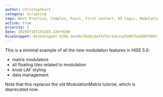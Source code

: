 ```yaml
---
author: christophhart
category: Scripting
tags: Best Practice, Complex, Faust, First contact, UI Logic, Modulation
active: true
priority: 5
date: 20250718T155103.226+0200
HiseSnippet: HiseSnippet 6346.3oc6bs7babjdefnfVSr1ds2cqToRkTUa3XKPIRH7jhhrbDeIZgUjRTDzRqVudsaLSCfwbvzvyLffPpTJuUs68bHW1KasG17GPtkbyWygTUpJ4O.kjS419efx2W2yidFLfjZLs8lsBrMLld5GeO988pmd39NbclqK2QKWgCmLjok60y2dhsW+s5SMs0ZsM1vdTOGySNj45os4jgTWWlgVtby8gXOxM+k0De9C2dSpE0VmE0jl1i3l5rcMGX5E059qeOSKqcnFrCMGnz6Fq2RmauE2hOBnl4xWQaHU+HZO18oX2tTds6Rc6qk6Z4aVqtdCiaZTqVyasrNcY1s5R61sZciFMVdkaUs9snMVYYVklZ4txcLL83Ns8ndLWsbWdStwj184iskKviLcM6XwvKpp0FVYYy6vsLPVDaUaq9lVF6GHlb0fIc+Hg1bRg1ON+dlFlgsGI7dKwMHQiPU.l6RwIu4hQdUUIuJJjWJjTNER5xRR5sy2V2wbnWzcP546muksGyoKEzSpjhruZW5IWO+Mt10H6wMFYQARSp5IrSnCFZwH2sU66PZVtBAIbStcgBG12zk.+KkbLyYBoC0gsTGtMKbHd8odDWfobIvWDONYjK1JiLPN2CBVKW7ll3fFvr8fYzXhMcfodPOv0ychqGaPYRqtjI7QDc9fgvJBSGPBgqHWL8CcXGaxG4FMkhofv6JW8vI0mPVDmwqZYQbY9TMzsBCneN2wzaRvvz4FLhoMoOCVVXQ+7QtdjsZ2lbCxtarCw0ahkocOxRRRB92NLcZ.GCzfILrtir0wElZAS7hDCpGEnAa.pKX72uvG0BVBPMQEcizmhSCyVzXOG.rXPrAR+Xl0DrMtTuPsMH8fFcEhFGF0XxRd7kvEuyH.wfzUGKt9QtjtbGrSNSKZemBEZYmPdJ3UoX1gESx4ByAftVsPgkH6tyCfu23ta29.3++HFrR.6UnvF.YM0.8nN8Xd3.qVl7f1aUkfdSJTy+h8M8z6Wnt+UGv.rUGDqAxNSGPf6MlmxrInwoPUKRF22TuOY.iZ6FpXQEZWliPszcDn0UlNGlK2ZjPn79uOYH2Zxv9ba.H5NZ3PtiWYBRIfLxwXZpHDTPINfFgOPpbD8C.kTGvaFnZADBfhPUfN0GcLFFLc.ejsWA.rQItBfKPMH26OA3RCK.hHriIBbs3dKB5YORmI.B1yC013r9YRAxgBhqkwmA1E7gLGUDssMSGwTeTqBGYy6fDFdCy.OEDSOxXvmM.BApomIfSbftCz.0P5GfZkhfPJ1CFXePXXAiBHObxcAw.QB4vIBM0JBPVqhDv4gaYx84dLoCi.KsNTWScpE.4AN2.HBSoUDL4diQqCnmtAXz.DgOqHVbTh79D5vgLPI.ApdmBW6FE1hCbosW4AziX63.WD5erT0pUprHY4JUVXsBEtAXey7tpKQGnRfznA.MIe4P3c9bPJJwW5TjpPGcFn2HPhCVsCfA3y.5vf5wv47KFgdMS3OxWi.+zsL1IgrPLwfjxkC8fJsw8oEg0p+5GnpnVtbxXvyE6TlcoyC79.o5fdLAjCthtbECEzpBtCXKAriN2wAFs0jxEfIBf4GSc7EE20WR7Aj6X2yzlUVRd6EtzxfIkJ9gV7N.hILHCAUBf4OyoZQeYsu+8wTveHPhfvzl6Y10Dgcc3.JOhK7kltKJEIfnm54QAjGkfRaJDAMP3fPoBwH1x.CuU3TsEz+NPRGkB7PWR5faQe7zh.Nbq.ykEJ7rByCWA9JXkG5.hR+dCrPh1kid51Ums0J7bedeKK.fBJPqXppRiAEB5JHVqHK2mZH041f4RGLvGZ4ZDDGTWtjKjfw0wUYCKqHt2sTw.wuvISBTLXqCvHkvWtgq.3tC7yMjObzPvMq8Hhv+EDES3NQfjvTDbcM6Y6OYpQdfETJglV2f4YDpU93hClfq9QPTOvuQwEIEo.r.zpxq+jECosRl1FrSRQEIaOTX+NhX2aemcZc+VG15A2uM4C9Z8ofzdcL3L+pfnpGW3FNJmGa1XRWKNU5d1DflLYtIt9tKihJMf6hv7AC31fKCGF3pvEUqcAipQf8nh8mEsKX0E3JSZ1sKGP+6x4GAwe2gwrJ4qZaCtMUioCIdLgTxhBHIuE7UklOMHPnXQASKouUj5AsJl0E3kFI5tbKKfaonXbIAg5mAjvw0Nl1B+cTLaDWLx.GtO0wCjGx3SltuSAf5QUcKaXbr1vvYs6yXdkJBzKjKJFqEU+8bfPiFPDTalkHAlnbHKS.O4kk+FU45RIwpjqdUvlKZvqRd250qiMwcLXNK4PMLG4tJo9vSfFGhQyr6sJoZE75mKW9VcUDVPjGUquwLQls.+wFLDhnN.RzFxhSkbVUdmmQJPfgZwc.ZX4kWdM40Aj48iMukKeU39v5ChEpCjHzyRvDMa1Dn2AfMioMjssGnxBn5Htno3x9Lyd8gknl7tmFiujEqqGNOUNt+ZnPTRs25V2ZMEhY0U6v.oO6zjyKYN.DCqhXyRKsjIzsEhe+f4dkUVAtwXSCu9QKrju7Y.XgeWgqpzDEIlmD7Zv7TU8RHi3gqRTUvGFUJhmHXQeHyYv6CpD85CZNUQuGj4fKVxgs2ZjmeN.nFNzdBEsCXo3Oquaz0SoZk3yDPwzUacsXmrjgoiD0rJwgOdIQxhtLAyEQcHQzSvawsdEdlChZZ.4EBIeIbN665VBjEiNIoFH5c50gVBRSx+eKWG0zcgoYotPsaVS.rwtPL9qFAnDinVylKF7evnt4BQv.5HO9zrbyJumpbADKAxF8QNt37BoX0oCbSj2Cn4U6ywHlOKvzC7w5wPEWXGvRrNlA8PnYAsFXI4BdNYkt0Ju2Bq87BPJ0dfz8LmnYXVLeZBM4nmsECNm6S85qHUp0HFlNv1vyXQRYYvycocXVxkWwvUpKbMeJL4UCFUxQDX.VOvtnrqkoQJnyFMZLKzX.kUSpT7ogNc5nNgRugpDI5KTsCyz6hOMBpF8RRozwTqQrEHWCcb7dKnX+iWmt+ladyahnHtqozjg1QToGKEIa4Q1lPoezPRBDzch2BRj3+biqISAGoMLmFlndFheuIBJG9F9xkCU8PMNFK+vnv7DhH8Cv6SenZaL8aWQsbGAYy4JL9BX6AzSJIXcwWUJ2DpeTUJDJFVjPDyavmnAESnsDXz0LbPKrV7AMSVBiPHxKIPDFTDoXZInqHHWbKYDv4kwSFXZWZlZsEQC6EDBbWHSHcuWEHWJ.8w9PfNbKCnMO1IdKQsfzNWUP6yLJ+1Nzw99qAufF7wPUDNfCUAiHoLUsNNDTygIHANfU7j5Njoa1ES4wG9FUuMLXoTFy3ZnKajAOH6uvbjE6vfeB2cjYWXKElwsFjjv9PJ0XItTxlTW1xMfjqbv7pvfOhEAAVAoZwvTurMnNFxcj.cvfDI3WyyOvTJNj94EWoQYuJVzic27g2b4xdaMdmxkez1O7md8a0cqwUe7OYysen8mWVGZeXymr4Cqe+9ewVislTYb4G9z81RWzeixO7vGUtG76sWF5Cv7Gu03G4gyoc4Mf4TY926QO4mWTvhyHZShXGMVHTdzl4I25u.zIFLy2DOrlVrBYt8UgbqgxHCK.FQJXJdTofHUWDyHOkUDfQGIvSETsG8HYV+BnDwB6AAJQBHBQ3jT.Wx3LoGp0OpAL4xXRIMUfxymkkRJVTwMdhPWOna2qJc.BUnMzBRtb53.hURI6Gvj5FNrA.oeCQtZDIAJcgU1OamkhnZeA4MkAvwY4.bmGBJWMtYixdQP3fTFqoPpt.6ECS2gPsKLioMRDYPGD9VuOS+HvkaRuKAbuTVHS9RQVXeU+LohUXroq59WGlOkeEbx85lhoiILDY3dQnrcEh.A33w8p0FS0JnDPkJ57228nh55g6Sg+BUpn71HQI+EV+zTE7A0UkFUi0m2ACKEUuo7NyPKha1zXFtkRtD+jcbisMWnKygfKKrq1Sv0KrxevAmKlTsoaeoGQegvTb5VgYDeF7bTGi39n1NM4PzR1VjpwYHhU6DtTpWe5h62A4+6c+Gro3IB70c+DhHaTjt64sR+ngswAaACoVYvnWQDb3FGbHz7RvcWKdm+zG2Z6CuqXHUfvzI5vg2s0V2692Ah88AjpMJWAVJr4gvkO64qQh+AfB6apeDtkt9IJ3xVsvvx2w1XK5PQo9v3JJLFYFEWSNjOtHB7vc2w8KFAtjweEzkOAF8OgCdsCGbGnhGKwfECcfoXyoww.EFbL9qvtfCFLEzOxFRzBFaHu.LgoX2GB2+HDoOdOtgTqWp2h3VHJ1NIKTZCf4O.7Y4msSI3dkwXGKTFV5QPpckBm5aTibcRMLDkbf1wFXkxhhlfup5+Ep676JTQBH6Rpswv1fFVdWDHtIJZbKIJwV1HXHugidI6Ekp4kfEno+uAhITEecrcYvSytBdHZO4f7g5IdrjKTXdfoOkN..bf+ftfca9dxMTEeFthAf6Km7xp3JM+yg+iY4xRq+UNoQicDeB6ZArGcgrguikkIj0PIZnDdIUQ7RjpKfC54xDxiOq27lUDevNzCqWarPFJjUKRnKFgCjBCozGX0Cv8UdlJffNjTGD1dB0.H58Eg6YZ+HQ9xWKRYrHJMlGSOLYmomLUmExGYuSxr0pEIBUX1.hJN+BxsZp7rLK9Ywvh6ljakMlNqJt28gRpgLveJDfXZ1Mn2fa09kcPBTfZDEfaHYa4TAKf3xHqkERSfT3r.fJhjikyWB4QCU4gW+QC5LaKP7tSYAJZ7UVdHJHqR0DhkyZPWWLHIEqx3x+maYQFiIg8HAJX6gACDu2FVh8l+PHupRgK6Ft30hNWTGD.niU4zoB4Z1LIjK4j4kbV1TrmkEkE9IRPI5Q2E5BN3IGF7.HLXcQWzhTUBeHdo737Ux0RtoB3dqCYZIdVIhzqgUTrcNTYZJhLxR+IjInNifhCKFk6XwfEVtwPxm8QISacqQFA0aIMmrvcYYgYEfQwc5lgStZ7FeOuhkw2YrDbZ4LULHwRsAFHBihjPMsyNMDeD1JRupGHipFMIVNKRpKBBM8n2P7w+VH0OqQGDGK4Tr81Jd2SGnH3x1hmhFdpe..dwUIE8sDD2TBHsbBiCz.bIrPB74y8gU3y+CehIAYgqni8yjEwUNLfMj6VaQDOTLbyawmilsKdJFNasWuTSS.zEomovZmqn7AcJXCAOq9Id3JgWA7kvB2cLdbJBBfGDRWbtCprJ5wQ9LYBxFDZ.Fo+kX1KA4ABeG5ZPzsN.MbzZAyU0XyUEkI5rGasUO8dGRgH1Btqj0hlEQf+.ojhO4.YcxrkBZuvTv7Zqf+izWVrLO7GwrMKjPZ09GYInPb9wFD60PHHFPvBVbQjylJSto5KpYVDETIonP6DxsIXx.cEeHqBWTsp7hHVKJMHezTanLJnJYQ6MQC4hEgEKMNOLBC35buQVdlCsLYFaXMrOMQXWgIQYcKSr9afpP8GPNkWYgDDRn.5bPKOWs.msOXiO7Sa25mcG.eTe40Br7k6aYr8CBcLGEuHpZVkJbOS+1PUhgGbAzteapmfkUr583dTqGK102OPx8JOaOKlcO3FWiTJhtutLsCkwccr5pJJohbxTtQjw1j34OtxmHkywZr5m364LVq0gtFsRKFI9PR.WlSJKjsN3Ixv3wfB1zVrfxG6kbVj1NfexRhMfLAShkCfMgBXLbja4gib6W5jxxsWXGG9fcYc8hj.QENUaA4TOUeqVQdiXw4PpE26Ml2HGAUHfF9EJWN3rJsSvgBnnLrEXnMQVXGTlXrB8fk3zG7rhXGMQod6ScdSCQAyWZM+JRe8T4v3sGeOB9nVeJtgEXQ8eb5aGh7L3AlfEHo9I8QINGeupCBOIfEW3S.BDwWGg3q.5C.VGk5lu3KUVXsP6TtMdrodfcIggI.KHIuU2toduncSJ0aiGZYmSafkrgDrYfeO4S5HniZ4tb7S6a9YeZeUOLx96FoRG41srM8dvPl8rNhxZ9BVMnC9TE7KOw4B9M8OWvR.ulogVtqjWbTtEzq+4wd8+ym9ebasywX+d4E53XCV94bL3WKuDVkbzu31ZeTKDuiGsYedYe49AahhtbayN1TmIOnyymeal6Qd7gZ4JDhhzx85d9mLa4pti+gt4PSPDKWa4d4ocRz59Wu9jvKVez5hsoNrgW72st7ALF0E959DmjR9g4SdV2z5zK3.sO+Uzz9aECKJ1nrUsDsVSsYrzoo6rP1j644eFXXULTy2x.yV9zNccngXwV3QfB5YEwU6HNAOOl6bj6PpNCZuK0xkItmTUI1pMbluK2w7o3jYUrvyQE74VX+CymbmZUE6+XEw9WtQbY5e4TxTk4HtzU6hU59K9FT5Bhu3fqu7WlDbo0ZcUI7adVVuy.FS9r0Gn9ZZ7juZ.Uoq+4vcMLrX66mgjpELVqfz7R2Dh2lPxV829u7xTjrW8W96EMGm8zdxTr2SVe.Gprusn.Kyighrht2kWO9gVFeuEBOj3w.du0Y5XJhY+pNpl2IjKqDWtrxoHWfntCaa9Tl569h6ntcAy8b4yC4wmPR82+vO+koB1RS9Qqu82DxuWOez4pOl.7Gb1NmiDKDGEI3mARPAB4OKez1SsOyAKDm1ioEHRlK+6oMKg4Kt8vHyKsbuQdky6uV3YkGuUg7OFB6iajeBo6u9WuaZxwtcWUzbRAQ7k3qoT9UwEHHgUdBRJB0W7TEgp1u3ULjxErSue62cgTD2Vxig2N1CgaJml+teUR80W1MlN4Mj5j2vWmHNuS9XawuqNKule4iVGkRH11moCN8b2CRzzUCOqIxWKsqjGOdahFh6Snx5h1PNA60lbKijj+j0YPFgTQRe4lSUudu6cu+QrKIgiMVOtx6ku7k+S9IactY5ZyB6Exz+.enp+yl8Bha+Uemvs0mkJFtPxs+MJlXjnSCOY6fcG38UaU48zxiystffBPtkeWHbZLKgym45Kb9QpBmKR3vEIGO8K+3akOzWk56hIl9PD+D6EfrUvV8pFU+B6Ez77RhusLokzowKkBMBEH8MAM5+Zs9F4uS2t.vOh.ub9c9oey7Nrpt7ulb4+KxKC7DInBB6Hnk+p7mRboS4MU9e679lJO7b+lJmr19Ke9ps+LdQiu7ez8hFedww+noTMteKZskaNEx7skjY976tyCDzl7WmI0ro7z6h2eGw6Aisdv8ew+0+5KtMBKZEqtfGSOFOCeC72VhvYZWVOzKoRKGx.WzsmXqqN71C3bbuV6EGroosKmO7N1nmRC0IY+9TWbSrbYdwlFXZOjuGE2avsv21W0a1pmM2gI2XL012R7Z+Dv.hW191PUNxbB+37K2nL7o60wuu0VvW0evEy0uJdupd557Kctglf5mDpxQD5eDFHPRkg.uuCoRe6mue9crXmHd6tED32Ku72pD0dbat7MkVEac.CxZ.yjZFVWoxJafuBmGotEQ2EygPYZ2loSCFxW9O7huX81.FNxO+50q+ue6CXVLvHIZG.bVeO4lZjXgjEVNUyagmfL0pUEK5Ts5uLS09EF3NkXiExG7F1KTGJW9p3Y6ibYGJSASwGg7DgmTXiaATbgml12HLXlyOZt+zN+nC3ivMTvOI7b4u+nAxSJAr5P4IV3iTH2kPm4xqqfWKhHvrMDW.IL+R+aVEuNm+MqFbSM4jK24cU98MCbBzFeEMw+9vH31qH1LkucS05A5dPXpCEuGdb2XSba1.yCw+7An1H.wQ2nGfvkXg7336TXJ25Ob6c.lL0wzFeyaE3tMD+cZHFNat++T.+ijpsh8mCm4C9ygiDaGRo9+4vIZakyXjrTYEY9T39MBYR8njOWsYjoWq0Shgxt+TwZJNwmnGvV1CG4IuJ2UDa68qkeopUpTthVhmFPjy+byM89bqocnnBb+2YH0GNPxc3Medb10dvHunkNercbWK9ZqclqMXIC.7fkXC2eFygi88+KD7HFjrvoAIisS8pU+eAlc0LgmmVgHe6.Oye5OUlSGifUVECeBArfXBdhXBmJV7qtXvhW563jDRyy2aBAsw+PB4+HOPBH9CAQkRNfyGnvq+teyu4+41aSGLDPCQIV+ee6vmEiZtwNSlpsGqrmeh4BBqxdJSIORn0+4aewAr91HIo+TYMFP0c3ep+amGBdVWzBHasE6t67f+I3ZR0oObGf2dyOUWO9TM0.qk0AVOqCrQVGXyrNvky5.uYVG3JYcf25UcfEB..Ux7Hql4QVKyirdlGYiLOxlYdjKm4QdyLOxUx7HyLFpVlwP0xLFpVlwP0xLFpVlwP0xLFpVlwP0xLFpVlwP0xLFpdlwP0yLFpdlwP0yLFpdlwP0yLFpdlwP0yLFpdlwP0yLFpQlwPMxLFpQlwPMxLFpQlwPMxLFpQlwPMxLFpQlwPMxLFpYlwPMyLFpYlwPMyLFpYlwPMyLFpYlwPMyLFpYlwPMyLFZ4LigVNyXnkyLFZ4LigV9bfgvssdiQd7AxckSSau8ui7QOmK74dmaNs+W.a4iU7.
---
```




This is a minimal example of all the new modulation features in HISE 5.0:

- matrix modulators
- all floating tiles related to modulation
- knob LAF styling
- data management

Note that this replaces the old ModulationMatrix tutorial, which is deprecated now.